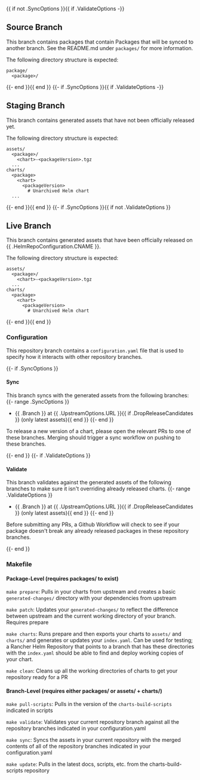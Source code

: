 {{ if not .SyncOptions }}{{ if .ValidateOptions -}}
## Source Branch

This branch contains packages that contain Packages that will be synced to another branch. See the README.md under `packages/` for more information.

The following directory structure is expected:
```text
package/
  <package>/
```

{{- end }}{{ end }}
{{- if .SyncOptions }}{{ if .ValidateOptions -}}
## Staging Branch

This branch contains generated assets that have not been officially released yet.

The following directory structure is expected:
```text
assets/
  <package>/
    <chart>-<packageVersion>.tgz
  ...
charts/
  <package>
    <chart>
      <packageVersion>
        # Unarchived Helm chart
  ...
```

{{- end }}{{ end }}
{{- if .SyncOptions }}{{ if not .ValidateOptions }}
## Live Branch

This branch contains generated assets that have been officially released on {{ .HelmRepoConfiguration.CNAME }}.

The following directory structure is expected:
```text
assets/
  <package>/
    <chart>-<packageVersion>.tgz
  ...
charts/
  <package>
    <chart>
      <packageVersion>
        # Unarchived Helm chart
```

{{- end }}{{ end }}

### Configuration

This repository branch contains a `configuration.yaml` file that is used to specify how it interacts with other repository branches.

{{- if .SyncOptions }}

#### Sync

This branch syncs with the generated assets from the following branches:
{{- range .SyncOptions }}
- {{ .Branch }} at {{ .UpstreamOptions.URL }}{{ if .DropReleaseCandidates }} (only latest assets){{ end }}
{{- end }}

To release a new version of a chart, please open the relevant PRs to one of these branches. Merging should trigger a sync workflow on pushing to these branches.

{{- end }}
{{- if .ValidateOptions }}

#### Validate

This branch validates against the generated assets of the following branches to make sure it isn't overriding already released charts.
{{- range .ValidateOptions }}
- {{ .Branch }} at {{ .UpstreamOptions.URL }}{{ if .DropReleaseCandidates }} (only latest assets){{ end }}
{{- end }}

Before submitting any PRs, a Github Workflow will check to see if your package doesn't break any already released packages in these repository branches.

{{- end }}

### Makefile

#### Package-Level (requires packages/ to exist)

`make prepare`: Pulls in your charts from upstream and creates a basic `generated-changes/` directory with your dependencies from upstream

`make patch`: Updates your `generated-changes/` to reflect the difference between upstream and the current working directory of your branch. Requires prepare

`make charts`: Runs prepare and then exports your charts to `assets/` and `charts/` and generates or updates your `index.yaml`. Can be used for testing; a Rancher Helm Repository that points to a branch that has these directories with the `index.yaml` should be able to find and deploy working copies of your chart.

`make clean`: Cleans up all the working directories of charts to get your repository ready for a PR

#### Branch-Level (requires either packages/ or assets/ + charts/)

`make pull-scripts`: Pulls in the version of the `charts-build-scripts` indicated in scripts

`make validate`: Validates your current repository branch against all the repository branches indicated in your configuration.yaml

`make sync`: Syncs the assets in your current repository with the merged contents of all of the repository branches indicated in your configuration.yaml

`make update`: Pulls in the latest docs, scripts, etc. from the charts-build-scripts repository